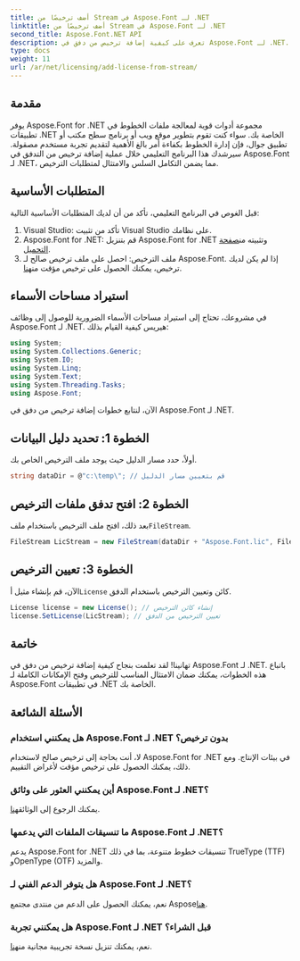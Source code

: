 ```yaml
---
title: أضف ترخيصًا من Stream في Aspose.Font لـ .NET
linktitle: أضف ترخيصًا من Stream في Aspose.Font لـ .NET
second_title: Aspose.Font.NET API
description: تعرف على كيفية إضافة ترخيص من دفق في Aspose.Font لـ .NET. تأكد من الامتثال للترخيص وفتح إمكانات معالجة الخطوط دون عناء.
type: docs
weight: 11
url: /ar/net/licensing/add-license-from-stream/
---
```

## مقدمة
يوفر Aspose.Font for .NET مجموعة أدوات قوية لمعالجة ملفات الخطوط في تطبيقات .NET الخاصة بك. سواء كنت تقوم بتطوير موقع ويب أو برنامج سطح مكتب أو تطبيق جوال، فإن إدارة الخطوط بكفاءة أمر بالغ الأهمية لتقديم تجربة مستخدم مصقولة. سيرشدك هذا البرنامج التعليمي خلال عملية إضافة ترخيص من التدفق في Aspose.Font لـ .NET، مما يضمن التكامل السلس والامتثال لمتطلبات الترخيص.
## المتطلبات الأساسية
قبل الغوص في البرنامج التعليمي، تأكد من أن لديك المتطلبات الأساسية التالية:
1. Visual Studio: تأكد من تثبيت Visual Studio على نظامك.
2.  Aspose.Font for .NET: قم بتنزيل Aspose.Font for .NET وتثبيته من[صفحة التحميل](https://releases.aspose.com/font/net/).
3.  ملف الترخيص: احصل على ملف ترخيص صالح لـ Aspose.Font. إذا لم يكن لديك ترخيص، يمكنك الحصول على ترخيص مؤقت من[هنا](https://purchase.aspose.com/temporary-license/).

## استيراد مساحات الأسماء
في مشروعك، تحتاج إلى استيراد مساحات الأسماء الضرورية للوصول إلى وظائف Aspose.Font لـ .NET. هيريس كيفية القيام بذلك:
```csharp
using System;
using System.Collections.Generic;
using System.IO;
using System.Linq;
using System.Text;
using System.Threading.Tasks;
using Aspose.Font;
```
الآن، لنتابع خطوات إضافة ترخيص من دفق في Aspose.Font لـ .NET.
## الخطوة 1: تحديد دليل البيانات
أولاً، حدد مسار الدليل حيث يوجد ملف الترخيص الخاص بك.
```csharp
string dataDir = @"c:\temp\"; // قم بتعيين مسار الدليل
```
## الخطوة 2: افتح تدفق ملفات الترخيص
 بعد ذلك، افتح ملف الترخيص باستخدام ملف`FileStream`.
```csharp
FileStream LicStream = new FileStream(dataDir + "Aspose.Font.lic", FileMode.Open); // فتح دفق ملف الترخيص
```
## الخطوة 3: تعيين الترخيص
 الآن، قم بإنشاء مثيل أ`License` كائن وتعيين الترخيص باستخدام الدفق.
```csharp
License license = new License(); // إنشاء كائن الترخيص
license.SetLicense(LicStream); // تعيين الترخيص من الدفق
```

## خاتمة
تهانينا! لقد تعلمت بنجاح كيفية إضافة ترخيص من دفق في Aspose.Font لـ .NET. باتباع هذه الخطوات، يمكنك ضمان الامتثال المناسب للترخيص وفتح الإمكانات الكاملة لـ Aspose.Font في تطبيقات .NET الخاصة بك.
## الأسئلة الشائعة
### هل يمكنني استخدام Aspose.Font لـ .NET بدون ترخيص؟
لا، أنت بحاجة إلى ترخيص صالح لاستخدام Aspose.Font for .NET في بيئات الإنتاج. ومع ذلك، يمكنك الحصول على ترخيص مؤقت لأغراض التقييم.
### أين يمكنني العثور على وثائق Aspose.Font لـ .NET؟
 يمكنك الرجوع إلى الوثائق[هنا](https://reference.aspose.com/font/net/).
### ما تنسيقات الملفات التي يدعمها Aspose.Font لـ .NET؟
يدعم Aspose.Font for .NET تنسيقات خطوط متنوعة، بما في ذلك TrueType (TTF) وOpenType (OTF) والمزيد.
### هل يتوفر الدعم الفني لـ Aspose.Font لـ .NET؟
 نعم، يمكنك الحصول على الدعم من منتدى مجتمع Aspose[هنا](https://forum.aspose.com/c/font/41).
### هل يمكنني تجربة Aspose.Font لـ .NET قبل الشراء؟
 نعم، يمكنك تنزيل نسخة تجريبية مجانية من[هنا](https://releases.aspose.com/).